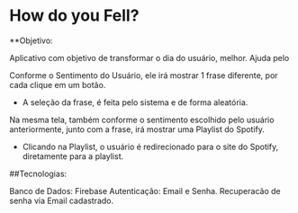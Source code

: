 # How do you Fell? 

**Objetivo:

Aplicativo com objetivo de transformar o dia do usuário, melhor.
Ajuda pelo 




Conforme o Sentimento do Usuário, ele irá mostrar 1 frase diferente, por cada clique em um botão. 
- A seleção da frase, é feita pelo sistema e de forma aleatória. 

Na mesma tela, também conforme o sentimento escolhido pelo usuário anteriormente, junto com a frase, irá mostrar uma Playlist do Spotify. 
- Clicando na Playlist, o usuário é redirecionado para o site do Spotify, diretamente para a playlist. 


##Tecnologias:

Banco de Dados: Firebase
Autenticação: Email e Senha. 
Recuperacão de senha via Email cadastrado.


